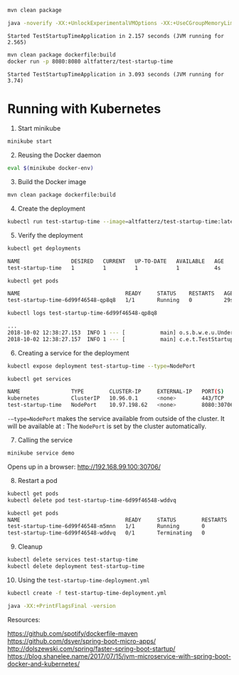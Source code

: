 ```bash
mvn clean package
```

```bash
java -noverify -XX:+UnlockExperimentalVMOptions -XX:+UseCGroupMemoryLimitForHeap -XX:TieredStopAtLevel=1 -jar target/test-startup-time-0.0.1-SNAPSHOT.jar
```

```
Started TestStartupTimeApplication in 2.157 seconds (JVM running for 2.565)
```

```bash
mvn clean package dockerfile:build
docker run -p 8080:8080 altfatterz/test-startup-time
```

```
Started TestStartupTimeApplication in 3.093 seconds (JVM running for 3.74)
```

# Running with Kubernetes

1. Start minikube

```bash
minikube start
```

2. Reusing  the Docker daemon

```bash
eval $(minikube docker-env)
```

3. Build the Docker image

```bash
mvn clean package dockerfile:build
```

4. Create the deployment

```bash
kubectl run test-startup-time --image=altfatterz/test-startup-time:latest --port=8080 --image-pull-policy Never
```

5. Verify the deployment

```bash
kubectl get deployments

NAME                DESIRED   CURRENT   UP-TO-DATE   AVAILABLE   AGE
test-startup-time   1         1         1            1           4s
```

```bash
kubectl get pods

NAME                                 READY     STATUS    RESTARTS   AGE
test-startup-time-6d99f46548-qp8q8   1/1       Running   0          29s
```

```bash
kubectl logs test-startup-time-6d99f46548-qp8q8

...
2018-10-02 12:38:27.153  INFO 1 --- [           main] o.s.b.w.e.u.UndertowServletWebServer     : Undertow started on port(s) 8080 (http) with context path ''
2018-10-02 12:38:27.157  INFO 1 --- [           main] c.e.t.TestStartupTimeApplication         : Started TestStartupTimeApplication in 5.33 seconds (JVM running for 6.088)
```

6. Creating a service for the deployment

```bash
kubectl expose deployment test-startup-time --type=NodePort
```

```bash
kubectl get services

NAME                TYPE        CLUSTER-IP     EXTERNAL-IP   PORT(S)          AGE
kubernetes          ClusterIP   10.96.0.1      <none>        443/TCP          1d
test-startup-time   NodePort    10.97.198.62   <none>        8080:30706/TCP   5s
```

`-–type=NodePort` makes the service available from outside of the cluster. It will be available at <NodeIP>:<NodePort>
The `NodePort` is set by the cluster automatically.

7. Calling the service

```bash
minikube service demo
```
Opens up in a browser: http://192.168.99.100:30706/


8. Restart a pod

```bash
kubectl get pods
kubectl delete pod test-startup-time-6d99f46548-wddvq

kubectl get pods
NAME                                 READY     STATUS        RESTARTS   AGE
test-startup-time-6d99f46548-m5mnn   1/1       Running       0          8s
test-startup-time-6d99f46548-wddvq   0/1       Terminating   0          12m
```

9. Cleanup

```bash
kubectl delete services test-startup-time
kubectl delete deployment test-startup-time
```


10. Using the `test-startup-time-deployment.yml`

```bash
kubectl create -f test-startup-time-deployment.yml
```




```bash
java -XX:+PrintFlagsFinal -version
```


Resources:

https://github.com/spotify/dockerfile-maven
https://github.com/dsyer/spring-boot-micro-apps/
http://dolszewski.com/spring/faster-spring-boot-startup/
https://blog.shanelee.name/2017/07/15/jvm-microservice-with-spring-boot-docker-and-kubernetes/

